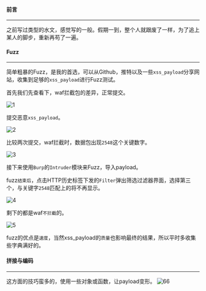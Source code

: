 #### 前言
- - -
之前写过类型的水文，感觉写的一般。假期一到，整个人就跟废了一样，为了追上某人的脚步，重新再苟了一遍。

#### Fuzz
- - -
简单粗暴的Fuzz，是我的首选，可以从Github，推特以及一些`xss_payload`分享网站，收集到足够的`xss_payload`进行Fuzz测试。

首先我们先查看下，waf拦截包的差异，正常提交。

![1](https://i.loli.net/2019/07/15/5d2c7e84d1d3761538.png)

提交恶意`xss_payload`。

![2](https://i.loli.net/2019/07/15/5d2c7efa4be6490534.png)

比较两次提交，waf拦截时，数据包出现`2548`这个关键数字。

![3](https://i.loli.net/2019/07/15/5d2c7f5c162d385337.png)

接下来使用`Burp`的`Intruder`模块来Fuzz，导入payload。

fuzz`结束后`，点击HTTP历史标签下发的`Filter`弹出筛选过滤器界面，选择第三个，与关键字`2548`匹配上的将不再显示。

![4](https://i.loli.net/2019/07/15/5d2c814ba217a15648.png)

剩下的都是waf`不拦截`的。

![5](https://i.loli.net/2019/07/15/5d2c82565ff5f94398.png)

fuzz的优点是`速度`，当然xss_payload的`质量`也影响最终的结果，所以平时多收集些字典满好的。

#### 拼接与编码
- - -
这方面的技巧蛮多的，使用一些对象或函数，让payload变形。
![66](https://i.loli.net/2019/07/15/5d2c8678ab65915545.jpg)


 
